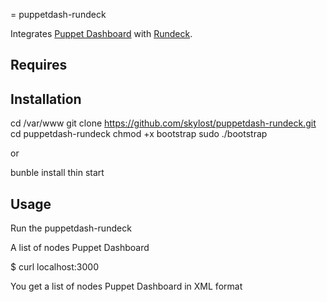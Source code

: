 = puppetdash-rundeck

Integrates [Puppet Dashboard](https://docs.puppetlabs.com/dashboard/) with [Rundeck](http://rundeck.org/).


## Requires


## Installation

  cd /var/www
  git clone https://github.com/skylost/puppetdash-rundeck.git
  cd puppetdash-rundeck
  chmod +x bootstrap
  sudo ./bootstrap

or

  bunble install
  thin start


## Usage

Run the puppetdash-rundeck

A list of nodes Puppet Dashboard

  $ curl localhost:3000

You get a list of nodes Puppet Dashboard in XML format
